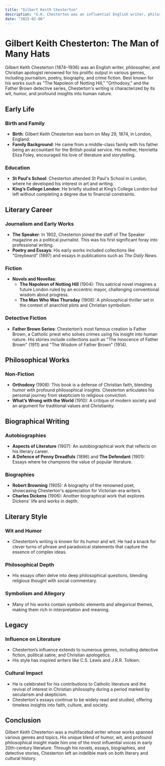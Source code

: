 ```yaml
---
title: "Gilbert Keith Chesterton"
description: "G.K. Chesterton was an influential English writer, philosopher, and Christian apologist known for his prolific output across genres, including novels, essays, and detective fiction, with works such as 'Orthodoxy' and the Father Brown series."
date: "2025-02-06"
--- 
```


# Gilbert Keith Chesterton: The Man of Many Hats

Gilbert Keith Chesterton (1874–1936) was an English writer, philosopher, and Christian apologist renowned for his prolific output in various genres, including journalism, poetry, biography, and crime fiction. Best known for his works such as "The Napoleon of Notting Hill," "Orthodoxy," and the Father Brown detective series, Chesterton's writing is characterized by its wit, humor, and profound insights into human nature.

## Early Life

### Birth and Family
- **Birth**: Gilbert Keith Chesterton was born on May 29, 1874, in London, England.
- **Family Background**: He came from a middle-class family with his father being an accountant for the British postal service. His mother, Henrietta Eliza Foley, encouraged his love of literature and storytelling.

### Education
- **St Paul's School**: Chesterton attended St Paul's School in London, where he developed his interest in art and writing.
- **King’s College London**: He briefly studied at King’s College London but left without completing a degree due to financial constraints.

## Literary Career

### Journalism and Early Works
- **The Speaker**: In 1902, Chesterton joined the staff of The Speaker magazine as a political journalist. This was his first significant foray into professional writing.
- **Poetry and Essays**: His early works included collections like "Greybeard" (1897) and essays in publications such as *The Daily News*.

### Fiction
- **Novels and Novellas**:
  - **The Napoleon of Notting Hill** (1904): This satirical novel imagines a future London ruled by an eccentric mayor, challenging conventional wisdom about progress.
  - **The Man Who Was Thursday** (1908): A philosophical thriller set in the context of anarchist plots and Christian symbolism.

### Detective Fiction
- **Father Brown Series**: Chesterton’s most famous creation is Father Brown, a Catholic priest who solves crimes using his insight into human nature. His stories include collections such as "The Innocence of Father Brown" (1911) and "The Wisdom of Father Brown" (1914).

## Philosophical Works

### Non-Fiction
- **Orthodoxy** (1908): This book is a defense of Christian faith, blending humor with profound philosophical insights. Chesterton articulates his personal journey from skepticism to religious conviction.
- **What’s Wrong with the World** (1910): A critique of modern society and an argument for traditional values and Christianity.

## Biographical Writing

### Autobiographies
- **Aspects of Literature** (1907): An autobiographical work that reflects on his literary career.
- **A Defence of Penny Dreadfuls** (1896) and **The Defendant** (1901): Essays where he champions the value of popular literature.

### Biographies
- **Robert Browning** (1905): A biography of the renowned poet, showcasing Chesterton's appreciation for Victorian-era writers.
- **Charles Dickens** (1906): Another biographical work that explores Dickens' life and works in depth.

## Literary Style

### Wit and Humor
- Chesterton’s writing is known for its humor and wit. He had a knack for clever turns of phrase and paradoxical statements that capture the essence of complex ideas.
  
### Philosophical Depth
- His essays often delve into deep philosophical questions, blending religious thought with social commentary.

### Symbolism and Allegory
- Many of his works contain symbolic elements and allegorical themes, making them rich in interpretation and meaning.

## Legacy

### Influence on Literature
- Chesterton’s influence extends to numerous genres, including detective fiction, political satire, and Christian apologetics.
- His style has inspired writers like C.S. Lewis and J.R.R. Tolkien.

### Cultural Impact
- He is celebrated for his contributions to Catholic literature and the revival of interest in Christian philosophy during a period marked by secularism and skepticism.
- Chesterton's essays continue to be widely read and studied, offering timeless insights into faith, culture, and society.

## Conclusion

Gilbert Keith Chesterton was a multifaceted writer whose works spanned various genres and topics. His unique blend of humor, wit, and profound philosophical insight made him one of the most influential voices in early 20th-century literature. Through his novels, essays, biographies, and detective stories, Chesterton left an indelible mark on both literary and cultural history.

